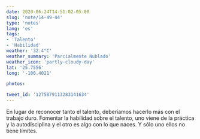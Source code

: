 ```yaml
---
date: 2020-06-24T14:51:02-05:00
slug: 'note/14-49-44'
type: 'notes'
lang: 'es'
tags:
- 'Talento'
- 'Habilidad'
weather: '32.4°C'
weather_summary: 'Parcialmente Nublado'
weather_icon: 'partly-cloudy-day'
lat: '25.7556'
long: '-100.4021'

photos:

tweet_id: '1275879113283141634'
---
```

En lugar de reconocer tanto el talento, deberíamos hacerlo más con el trabajo duro. Fomentar la habilidad sobre el talento, uno viene de la práctica y la autodisciplina y el otro es algo con lo que naces. Y sólo uno ellos no tiene límites.
  